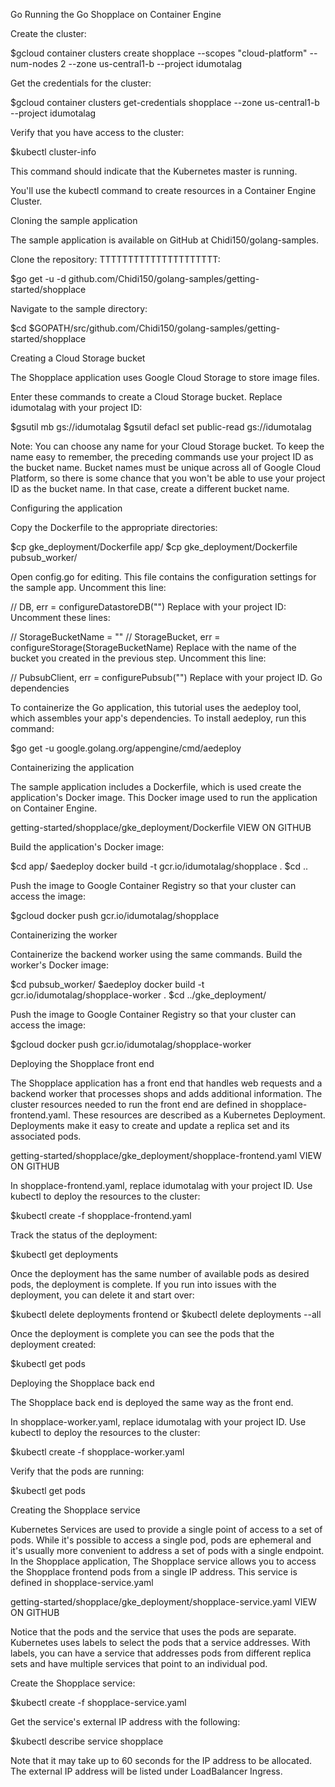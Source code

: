 
Go
Running the Go Shopplace on Container Engine

Create the cluster:

$gcloud container clusters create shopplace --scopes "cloud-platform" --num-nodes 2 --zone us-central1-b --project idumotalag

Get the credentials for the cluster:

$gcloud container clusters get-credentials shopplace --zone us-central1-b --project idumotalag

Verify that you have access to the cluster:

$kubectl cluster-info

This command should indicate that the Kubernetes master is running.

You'll use the kubectl command to create resources in a Container Engine Cluster. 

Cloning the sample application

The sample application is available on GitHub at Chidi150/golang-samples.

Clone the repository: TTTTTTTTTTTTTTTTTTTTT:

$go get -u -d github.com/Chidi150/golang-samples/getting-started/shopplace

Navigate to the sample directory:

$cd $GOPATH/src/github.com/Chidi150/golang-samples/getting-started/shopplace

Creating a Cloud Storage bucket

The Shopplace application uses Google Cloud Storage to store image files.

Enter these commands to create a Cloud Storage bucket. Replace idumotalag with your project ID:

$gsutil mb gs://idumotalag
$gsutil defacl set public-read gs://idumotalag

Note: You can choose any name for your Cloud Storage bucket. To keep the name easy to 
remember, the preceding commands use your project ID as the bucket name. Bucket names 
must be unique across all of Google Cloud Platform, so there is some chance that you 
won't be able to use your project ID as the bucket name. In that case, create a different 
bucket name.

Configuring the application

Copy the Dockerfile to the appropriate directories:

$cp gke_deployment/Dockerfile app/
$cp gke_deployment/Dockerfile pubsub_worker/

Open config.go for editing. This file contains the configuration settings for the sample app.
Uncomment this line:

// DB, err = configureDatastoreDB("<your-project-id>")
Replace <your-project-id> with your project ID:
Uncomment these lines:

// StorageBucketName = "<your-storage-bucket>"
// StorageBucket, err = configureStorage(StorageBucketName)
Replace <your-storage-bucket> with the name of the bucket you created in the previous step.
Uncomment this line:

// PubsubClient, err = configurePubsub("<your-project-id>")
Replace <your-project-id> with your project ID.
Go dependencies

To containerize the Go application, this tutorial uses the aedeploy tool, which assembles 
your app's dependencies. To install aedeploy, run this command:

$go get -u google.golang.org/appengine/cmd/aedeploy

Containerizing the application

The sample application includes a Dockerfile, which is used create the application's Docker 
image. This Docker image used to run the application on Container Engine.

getting-started/shopplace/gke_deployment/Dockerfile VIEW ON GITHUB

Build the application's Docker image:

$cd app/
$aedeploy docker build -t gcr.io/idumotalag/shopplace .
$cd ..

Push the image to Google Container Registry so that your cluster can access the image:

$gcloud docker push gcr.io/idumotalag/shopplace

Containerizing the worker

Containerize the backend worker using the same commands. Build the worker's Docker image:

$cd pubsub_worker/
$aedeploy docker build -t gcr.io/idumotalag/shopplace-worker .
$cd ../gke_deployment/

Push the image to Google Container Registry so that your cluster can access the image:

$gcloud docker push gcr.io/idumotalag/shopplace-worker

Deploying the Shopplace front end

The Shopplace application has a front end that handles web requests and a backend worker 
that processes shops and adds additional information. The cluster resources needed to run 
the front end are defined in shopplace-frontend.yaml. These resources are described as a 
Kubernetes Deployment. Deployments make it easy to create and update a replica set and its 
associated pods.

getting-started/shopplace/gke_deployment/shopplace-frontend.yaml VIEW ON GITHUB

In shopplace-frontend.yaml, replace idumotalag with your project ID.
Use kubectl to deploy the resources to the cluster:

$kubectl create -f shopplace-frontend.yaml

Track the status of the deployment:

$kubectl get deployments

Once the deployment has the same number of available pods as desired pods,
the deployment is complete. If you run into issues with the deployment, 
you can delete it and start over:

$kubectl delete deployments frontend
or 
$kubectl delete deployments --all

Once the deployment is complete you can see the pods that the deployment 
created:

$kubectl get pods

Deploying the Shopplace back end

The Shopplace back end is deployed the same way as the front end.

In shopplace-worker.yaml, replace idumotalag with your project ID.
Use kubectl to deploy the resources to the cluster:

$kubectl create -f shopplace-worker.yaml

Verify that the pods are running:

$kubectl get pods

Creating the Shopplace service

Kubernetes Services are used to provide a single point of access to a set of pods. While it's possible to access a single pod, pods are ephemeral and it's usually more convenient to address a set of pods with a single endpoint. In the Shopplace application, The Shopplace service allows you to access the Shopplace frontend pods from a single IP address. This service is defined in shopplace-service.yaml

getting-started/shopplace/gke_deployment/shopplace-service.yaml VIEW ON GITHUB

Notice that the pods and the service that uses the pods are separate. Kubernetes uses labels to select the pods that a service addresses. With labels, you can have a service that addresses pods from different replica sets and have multiple services that point to an individual pod.

Create the Shopplace service:

$kubectl create -f shopplace-service.yaml

Get the service's external IP address with the following:

$kubectl describe service shopplace

Note that it may take up to 60 seconds for the IP address to be allocated.
 The external IP address will be listed under LoadBalancer Ingress.